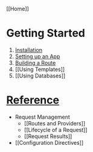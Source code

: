 [[Home]]

# Getting Started

1. [Installation](Getting-Started)
1. [Setting up an App](Setting-Up-Your-First-App)
1. [Building a Route](Building-Your-First-Route)
1. [[Using Templates]]
1. [[Using Databases]]

# [Reference](Framework-Reference)

- Request Management
  - [[Routes and Providers]]
  - [[Lifecycle of a Request]]
  - [[Request Results]]
- [[Configuration Directives]]
